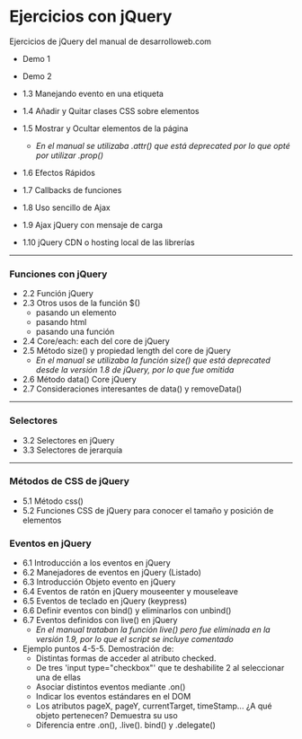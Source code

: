 # Ejercicios con jQuery

Ejercicios de jQuery del manual de desarrolloweb.com 

* Demo 1
* Demo 2
* 1.3 Manejando evento en una etiqueta <a>
* 1.4 Añadir y Quitar clases CSS sobre elementos
* 1.5 Mostrar y Ocultar elementos de la página
	
	* _En el manual se utilizaba .attr() que está deprecated por lo que opté por utilizar .prop()_ 
	
* 1.6 Efectos Rápidos
* 1.7 Callbacks de funciones
* 1.8 Uso sencillo de Ajax
* 1.9 Ajax jQuery con mensaje de carga
* 1.10 jQuery CDN o hosting local de las librerías

---
### Funciones con jQuery

* 2.2 Función jQuery
* 2.3 Otros usos de la función $()
	* pasando un elemento
	* pasando html
	* pasando una función
* 2.4 Core/each: each del core de jQuery
* 2.5 Método size() y propiedad length del core de jQuery
	* _En el manual se  utilizaba la función size() que está deprecated desde la versión 1.8 de jQuery, por lo que fue omitida_
* 2.6 Método data() Core jQuery
* 2.7 Consideraciones interesantes de data() y removeData()

---
### Selectores

* 3.2 Selectores en jQuery
* 3.3 Selectores de jerarquía

---
### Métodos de CSS de jQuery

* 5.1 Método css()
* 5.2 Funciones CSS de jQuery para conocer el tamaño y posición de elementos

### Eventos en jQuery

* 6.1 Introducción a los eventos en jQuery
* 6.2 Manejadores de eventos en jQuery (Listado)
* 6.3 Introducción Objeto evento en jQuery
* 6.4 Eventos de ratón en jQuery mouseenter y mouseleave
* 6.5 Eventos de teclado en jQuery (keypress)
* 6.6 Definir eventos con bind() y eliminarlos con unbind()
* 6.7 Eventos definidos con live() en jQuery 
	* _En el manual trataban la función live() pero fue eliminada en la versión 1.9, por lo que el script se incluye comentado_ 
* Ejemplo puntos 4-5-5. Demostración de:
	* Distintas formas de acceder al atributo checked.
	* De tres 'input type="checkbox"' que te deshabilite 2 al seleccionar una de ellas
	* Asociar distintos eventos mediante .on()
	* Indicar los eventos estándares en el DOM
	* Los atributos pageX, pageY, currentTarget, timeStamp... ¿A qué objeto pertenecen? Demuestra su uso
	* Diferencia entre .on(), .live(). bind() y .delegate()
